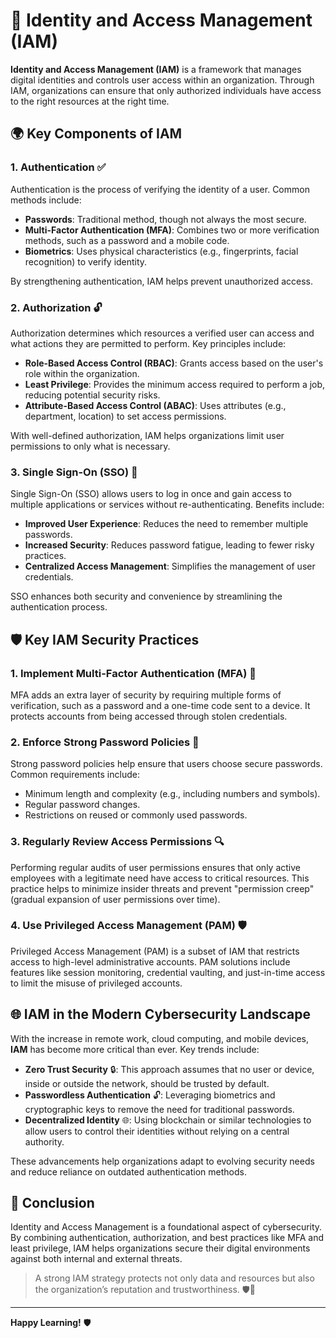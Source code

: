 # 🔐 Identity and Access Management (IAM)

**Identity and Access Management (IAM)** is a framework that manages digital identities and controls user access within an organization. Through IAM, organizations can ensure that only authorized individuals have access to the right resources at the right time.


## 🌍 Key Components of IAM

### 1. Authentication ✅

Authentication is the process of verifying the identity of a user. Common methods include:

- **Passwords**: Traditional method, though not always the most secure.
- **Multi-Factor Authentication (MFA)**: Combines two or more verification methods, such as a password and a mobile code.
- **Biometrics**: Uses physical characteristics (e.g., fingerprints, facial recognition) to verify identity.

By strengthening authentication, IAM helps prevent unauthorized access.

### 2. Authorization 🔓

Authorization determines which resources a verified user can access and what actions they are permitted to perform. Key principles include:

- **Role-Based Access Control (RBAC)**: Grants access based on the user's role within the organization.
- **Least Privilege**: Provides the minimum access required to perform a job, reducing potential security risks.
- **Attribute-Based Access Control (ABAC)**: Uses attributes (e.g., department, location) to set access permissions.

With well-defined authorization, IAM helps organizations limit user permissions to only what is necessary.

### 3. Single Sign-On (SSO) 🔑

Single Sign-On (SSO) allows users to log in once and gain access to multiple applications or services without re-authenticating. Benefits include:

- **Improved User Experience**: Reduces the need to remember multiple passwords.
- **Increased Security**: Reduces password fatigue, leading to fewer risky practices.
- **Centralized Access Management**: Simplifies the management of user credentials.

SSO enhances both security and convenience by streamlining the authentication process.


## 🛡️ Key IAM Security Practices

### 1. Implement Multi-Factor Authentication (MFA) 📲

MFA adds an extra layer of security by requiring multiple forms of verification, such as a password and a one-time code sent to a device. It protects accounts from being accessed through stolen credentials.

### 2. Enforce Strong Password Policies 🔐

Strong password policies help ensure that users choose secure passwords. Common requirements include:

- Minimum length and complexity (e.g., including numbers and symbols).
- Regular password changes.
- Restrictions on reused or commonly used passwords.

### 3. Regularly Review Access Permissions 🔍

Performing regular audits of user permissions ensures that only active employees with a legitimate need have access to critical resources. This practice helps to minimize insider threats and prevent "permission creep" (gradual expansion of user permissions over time).

### 4. Use Privileged Access Management (PAM) 🛡️

Privileged Access Management (PAM) is a subset of IAM that restricts access to high-level administrative accounts. PAM solutions include features like session monitoring, credential vaulting, and just-in-time access to limit the misuse of privileged accounts.


## 🌐 IAM in the Modern Cybersecurity Landscape

With the increase in remote work, cloud computing, and mobile devices, **IAM** has become more critical than ever. Key trends include:

- **Zero Trust Security** 🔒: This approach assumes that no user or device, inside or outside the network, should be trusted by default.
- **Passwordless Authentication** 🔓: Leveraging biometrics and cryptographic keys to remove the need for traditional passwords.
- **Decentralized Identity** 🌐: Using blockchain or similar technologies to allow users to control their identities without relying on a central authority.

These advancements help organizations adapt to evolving security needs and reduce reliance on outdated authentication methods.

## 📖 Conclusion

Identity and Access Management is a foundational aspect of cybersecurity. By combining authentication, authorization, and best practices like MFA and least privilege, IAM helps organizations secure their digital environments against both internal and external threats.

> A strong IAM strategy protects not only data and resources but also the organization’s reputation and trustworthiness. 🛡️🔐

---

**Happy Learning!** 🛡️
